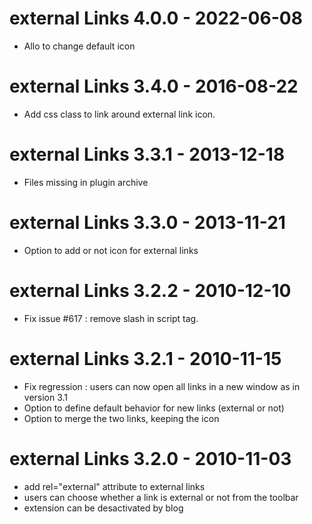 # external Links 4.0.0 - 2022-06-08

- Allo to change default icon

# external Links 3.4.0 - 2016-08-22

- Add css class to link around external link icon.

# external Links 3.3.1 - 2013-12-18

- Files missing in plugin archive

# external Links 3.3.0 - 2013-11-21

- Option to add or not icon for external links

# external Links 3.2.2 - 2010-12-10

- Fix issue #617 : remove slash in script tag.

# external Links 3.2.1 - 2010-11-15

- Fix regression : users can now open all links in a new window as in version 3.1
- Option to define default behavior for new links (external or not)
- Option to merge the two links, keeping the icon

# external Links 3.2.0 - 2010-11-03

- add rel="external" attribute to external links
- users can choose whether a link is external or not from the toolbar
- extension can be desactivated by blog
